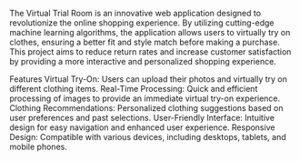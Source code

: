 The Virtual Trial Room is an innovative web application designed to revolutionize the online shopping experience. By utilizing cutting-edge machine learning algorithms, the application allows users to virtually try on clothes, ensuring a better fit and style match before making a purchase. This project aims to reduce return rates and increase customer satisfaction by providing a more interactive and personalized shopping experience.

Features
Virtual Try-On: Users can upload their photos and virtually try on different clothing items.
Real-Time Processing: Quick and efficient processing of images to provide an immediate virtual try-on experience.
Clothing Recommendations: Personalized clothing suggestions based on user preferences and past selections.
User-Friendly Interface: Intuitive design for easy navigation and enhanced user experience.
Responsive Design: Compatible with various devices, including desktops, tablets, and mobile phones.
